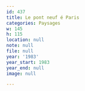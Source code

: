 ```yaml
---
id: 437
title: Le pont neuf é Paris
categories: Paysages
w: 145
h: 115
location: null
note: null
file: null
year: '1983'
year_start: 1983
year_end: null
image: null

---
```

